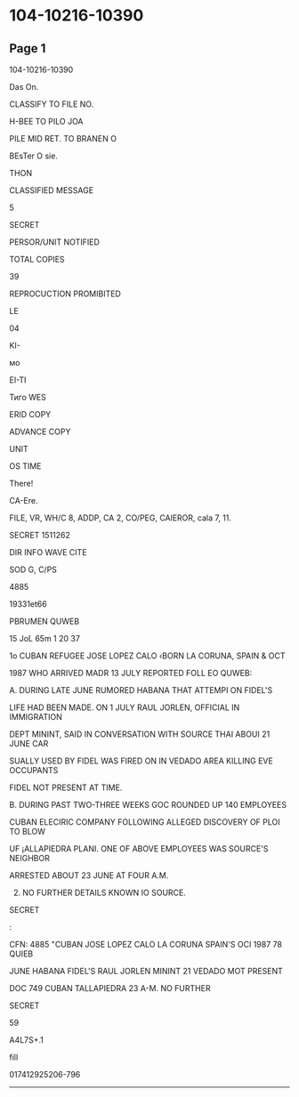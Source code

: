 # 104-10216-10390

## Page 1

104-10216-10390

Das On.

CLASSIFY TO FILE NO.

H-BEE TO PILO JOA

PILE MID RET. TO BRANEN O

BEsTer O sie.

THON

CLASSIFIED MESSAGE

5

SECRET

PERSOR/UNIT NOTIFIED

TOTAL COPIES

39

REPROCUCTION PROMIBITED

LE

04

KI-

мо

EI-TI

Тиго WES

ERID COPY

ADVANCE COPY

UNIT

OS TIME

There!

CA-Ere.

FILE, VR, WH/C 8, ADDP, CA 2, CO/PEG, CAlEROR, cala 7, 11.

SECRET 1511262

DIR INFO WAVE CITE

SOD G, C/PS

4885

19331et66

PBRUMEN QUWEB

15 JoL 65m 1 20 37

1o CUBAN REFUGEE JOSE LOPEZ CALO ‹BORN LA CORUNA, SPAIN & OCT

1987 WHO ARRIVED MADR 13 JULY REPORTED FOLL EO QUWEB:

A. DURING LATE JUNE RUMORED HABANA THAT ATTEMPI ON FIDEL'S

LIFE HAD BEEN MADE. ON 1 JULY RAUL JORLEN, OFFICIAL IN IMMIGRATION

DEPT MININT, SAID IN CONVERSATION WITH SOURCE THAI ABOUI 21 JUNE CAR

SUALLY USED BY FIDEL WAS FIRED ON IN VEDADO AREA KILLING EVE OCCUPANTS

FIDEL NOT PRESENT AT TIME.

B. DURING PAST TWO-THREE WEEKS GOC ROUNDED UP 140 EMPLOYEES

CUBAN ELECIRIC COMPANY FOLLOWING ALLEGED DISCOVERY OF PLOI TO BLOW

UF ¡ALLAPIEDRA PLANI. ONE OF ABOVE EMPLOYEES WAS SOURCE'S NEIGHBOR

ARRESTED ABOUT 23 JUNE AT FOUR A.M.

2. NO FURTHER DETAILS KNOWN IO SOURCE.

SECRET

:

CFN: 4885 "CUBAN JOSE LOPEZ CALO LA CORUNA SPAIN'S OCI 1987 78 QUIEB

JUNE HABANA FIDEL'S RAUL JORLEN MININT 21 VEDADO MOT PRESENT

DOC 749 CUBAN TALLAPIEDRA 23 A-M. NO FURTHER

SECRET

59

A4L7S+.1

fill

017412925206-796

---

